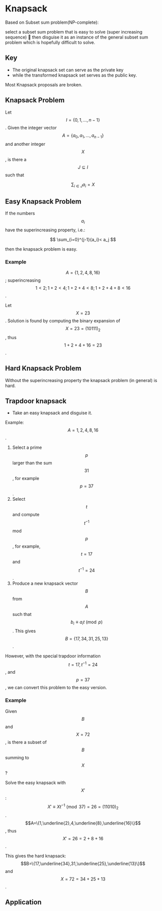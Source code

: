 # Knapsack

Based on Subset sum problem\(NP-complete\):

select a subset sum problem that is easy to solve \(super increasing sequence\)  then disguise it as an instance of the general subset sum problem which is hopefully difficult to solve.

## Key

* The original knapsack set can serve as the private key
* while the transformed knapsack set serves as the public key.

Most Knapsack proposals are broken.

## Knapsack Problem

Let $$I=\{0,1,\dots,n-1\}$$. Given the integer vector $$A=\{a_0,a_1,\dots,a_{n-1}\}$$and another integer $$X$$, is there a $$J\subseteq I$$such that

$$
\sum_{i\in J}{a_i}=X
$$

## Easy Knapsack Problem

If the numbers $$a_i$$have the superincreasing property, i.e.:

$$
\sum_{i=0}^{j-1}{a_i}< a_j
$$

then the knapsack problem is easy.

### Example

$$A=\{1,2,4,8,16\}$$; superincreasing $$1<2;1+2<4;1+2+4<8;1+2+4+8<16$$.

Let $$X=23$$. Solution is found by computing the binary expansion of $$X=23=(10111)_2$$, thus $$1+2+4+16=23$$.

## Hard Knapsack Problem

Without the superincreasing property the knapsack problem \(in general\) is hard.

## Trapdoor knapsack

* Take an easy knapsack and disguise it.

Example: $$A={1,2,4,8,16}$$. 

1. Select a prime $$p$$larger than the sum $$31$$, for example $$p=37$$. 
2. Select $$t$$and compute $$t^{-1}$$mod $$p$$, for example, $$t=17$$and $$t^{-1}=24$$.
3. Produce a new knapsack vector $$B$$from $$A$$such that $$b_i\equiv a_it\pmod p$$. This gives $$B=\{17,34,31,25,13\}$$.

However, with the special trapdoor information$$t=17,t^{-1}=24$$, and$$p=37$$, we can convert this problem to the easy version.

### Example

Given $$B$$and $$X=72$$, is there a subset of $$B$$summing to $$X$$?

Solve the easy knapsack with $$X'$$:$$X'\equiv Xt^{-1}\pmod {37}=26=(11010)_2$$.$$A=\{1,\underline{2},4,\underline{8},\underline{16}\}$$, thus $$X'=26=2+8+16$$.

This gives the hard knapsack: $$B=\{17,\underline{34},31,\underline{25},\underline{13}\}$$and $$X=72=34+25+13$$.

## Application

